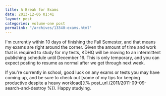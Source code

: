 ```yaml
---
title: A Break for Exams
date: 2013-12-06 01:41
layout: post
categories: volume-one post
permalink: "/archives/13340-exams.html"
---
```



I'm currently within 10 days of finishing the Fall Semester, and that means my exams are right around the corner. Given the amount of time and work that is required to study for my tests, KDHQ will be moving to an intermittent publishing schedule until December 16. This is only temporary, and you can expect posting to resume as normal after we get through next week.

If you're currently in school, good luck on any exams or tests you may have coming up, and be sure to check out [some of my tips for keeping productive despite a heavy workload]({% post_url /2011/2011-09-09-search-and-destroy %}). Happy studying.
